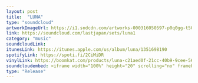 ```yaml
---
layout: post
title:  "LUNA"
type: "soundcloud"
artworkImageUrl: https://i1.sndcdn.com/artworks-000316050597-p0q0gg-t500x500.jpg
link: https://soundcloud.com/lastjapan/sets/luna1
category: "music"
soundcloudLink: 
itunesLink: https://itunes.apple.com/us/album/luna/1351698190
spotifyLink: https://spoti.fi/2CiMiDR
vinylLink: https://boomkat.com/products/luna-c21aed0f-21cc-40b9-9cee-56747f99ba2e
soundcloudembed: <iframe width="100%" height="20" scrolling="no" frameborder="no" allow="autoplay" src="https://w.soundcloud.com/player/?url=https%3A//api.soundcloud.com/playlists/471884529&color=%23ff5500&auto_play=false&hide_related=false&show_comments=true&show_user=true&show_reposts=false&show_teaser=true"></iframe>
type: "Release"
---
```


